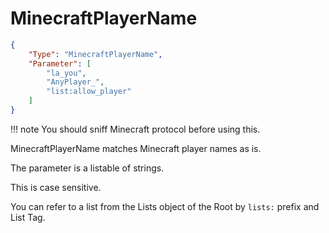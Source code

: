 # MinecraftPlayerName

```json
{
    "Type": "MinecraftPlayerName",
    "Parameter": [
        "la_you",
        "AnyPlayer_",
        "list:allow_player"
    ]
}
```

!!! note
    You should sniff Minecraft protocol before using this.

MinecraftPlayerName matches Minecraft player names as is.

The parameter is a listable of strings.

This is case sensitive.

You can refer to a list from the Lists object of the Root by `lists:` prefix and List Tag.
